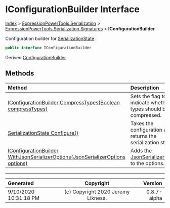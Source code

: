 ﻿# IConfigurationBuilder Interface

[Index](../index.md) > [ExpressionPowerTools.Serialization](ExpressionPowerTools.Serialization.a.md) > [ExpressionPowerTools.Serialization.Signatures](ExpressionPowerTools.Serialization.Signatures.n.md) > **IConfigurationBuilder**

Configuration builder for [SerializationState](ExpressionPowerTools.Serialization.Serializers.SerializationState.cs.md) .

```csharp
public interface IConfigurationBuilder
```

Derived  [ConfigurationBuilder](ExpressionPowerTools.Serialization.Configuration.ConfigurationBuilder.cs.md) 

## Methods

| Method | Description |
| :-- | :-- |
| [IConfigurationBuilder CompressTypes(Boolean compressTypes)](ExpressionPowerTools.Serialization.Signatures.IConfigurationBuilder.CompressTypes.m.md) | Sets the flag to indicate whether types should be compressed. |
| [SerializationState Configure()](ExpressionPowerTools.Serialization.Signatures.IConfigurationBuilder.Configure.m.md) | Takes the configuration and returns the serialization state. |
| [IConfigurationBuilder WithJsonSerializerOptions(JsonSerializerOptions options)](ExpressionPowerTools.Serialization.Signatures.IConfigurationBuilder.WithJsonSerializerOptions.m.md) | Adds the [JsonSerializerOptions](https://docs.microsoft.com/dotnet/api/system.text.json.jsonserializeroptions) to the options. |

---

| Generated | Copyright | Version |
| :-- | :-: | --: |
| 9/10/2020 10:31:18 PM | (c) Copyright 2020 Jeremy Likness. | 0.8.7-alpha |
